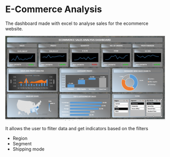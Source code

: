 # E-Commerce Analysis

The dashboard made with excel to analyse sales for the ecommerce website.

 ![image](Dashboard.png)

 It allows the user to fliter data and get indicators based on the filters

 - Region
 - Segment
 - Shipping mode
